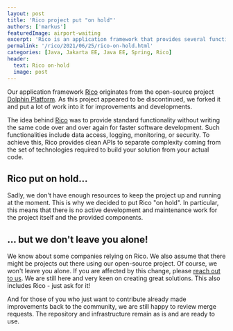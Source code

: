 ```yaml
---
layout: post
title: 'Rico project put "on hold"'
authors: ['markus']
featuredImage: airport-waiting
excerpt: 'Rico is an application framework that provides several functionalities and APIs to create enterprise applications. Recently, we put the projekt "on-hold". But what exactly does this mean?'
permalink: '/rico/2021/06/25/rico-on-hold.html'
categories: [Java, Jakarta EE, Java EE, Spring, Rico]
header:
  text: Rico on-hold
  image: post
---
```


Our application framework [Rico](../rico) originates from the open-source project [Dolphin Platform](https://github.com/canoo/dolphin-platform/). As this project appeared to be discontinued, we forked it and put a lot of work into it for improvements and developments. 

The idea behind [Rico](../rico) was to provide standard functionality without writing the same code over and over again for faster software development. Such functionalities include data access, logging, monitoring, or security. To achieve this, Rico provides clean APIs to separate complexity coming from the set of technologies required to build your solution from your actual code.

## Rico put on hold...

Sadly, we don't have enough resources to keep the project up and running at the moment. This is why we decided to put Rico "on hold". In particular, this means that there is no active development and maintenance work for the project itself and the provided components.

## ... but we don't leave you alone!

We know about some companies relying on Rico. We also assume that there might be projects out there using our open-source project. Of course, we won't leave you alone. If you are affected by this change, please [reach out to us](mailto:rico@karakun.com). We are still here and very keen on creating great solutions. This also includes Rico - just ask for it!

And for those of you who just want to contribute already made improvements back to the community, we are still happy to review merge requests. The repository and infrastructure remain as is and are ready to use. 
